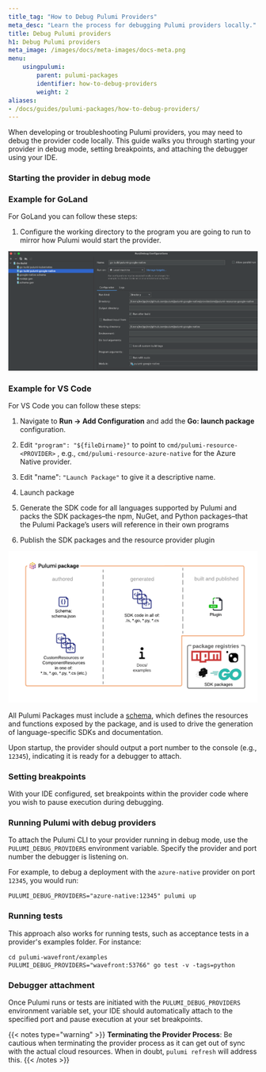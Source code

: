 ```yaml
---
title_tag: "How to Debug Pulumi Providers"
meta_desc: "Learn the process for debugging Pulumi providers locally."
title: Debug Pulumi providers
h1: Debug Pulumi providers
meta_image: /images/docs/meta-images/docs-meta.png
menu:
    usingpulumi:
        parent: pulumi-packages
        identifier: how-to-debug-providers
        weight: 2
aliases:
- /docs/guides/pulumi-packages/how-to-debug-providers/
---
```


When developing or troubleshooting Pulumi providers, you may need to debug the provider code locally. This guide walks you through starting your provider in debug mode, setting breakpoints, and attaching the debugger using your IDE.

### Starting the provider in debug mode

### Example for GoLand
For GoLand you can follow these steps:

1. Configure the working directory to the program you are going to run to mirror how Pulumi would start the provider.

![GoLand Configuration](img/goland-debug-config.png "Configuring GoLand for Pulumi provider debugging")

### Example for VS Code

For VS Code you can follow these steps:

1. Navigate to **Run -> Add Configuration** and add the **Go: launch package** configuration.
2. Edit `"program": "${fileDirname}"` to point to `cmd/pulumi-resource-<PROVIDER>` , e.g., `cmd/pulumi-resource-azure-native` for the Azure Native provider.
3. Edit "name": `"Launch Package"` to give it a descriptive name.
4. Launch package

1. Generate the SDK code for all languages supported by Pulumi and packs the SDK packages–the npm, NuGet, and Python packages–that the Pulumi Package’s users will reference in their own programs
1. Publish the SDK packages and the resource provider plugin

![A graphic representation of the steps listed above](img/pulumi-package-concepts.png)

All Pulumi Packages must include a [schema](/docs/using-pulumi/pulumi-packages/schema/), which defines the resources and functions exposed by the package, and is used to drive the generation of language-specific SDKs and documentation.

Upon startup, the provider should output a port number to the console (e.g., `12345`), indicating it is ready for a debugger to attach.

### Setting breakpoints

With your IDE configured, set breakpoints within the provider code where you wish to pause execution during debugging.

### Running Pulumi with debug providers

To attach the Pulumi CLI to your provider running in debug mode, use the `PULUMI_DEBUG_PROVIDERS` environment variable. Specify the provider and port number the debugger is listening on.

For example, to debug a deployment with the `azure-native` provider on port `12345`, you would run:

```shell
PULUMI_DEBUG_PROVIDERS="azure-native:12345" pulumi up
```
### Running tests
This approach also works for running tests, such as acceptance tests in a provider's examples folder. For instance:

```shell
cd pulumi-wavefront/examples
PULUMI_DEBUG_PROVIDERS="wavefront:53766" go test -v -tags=python
```

### Debugger attachment

Once Pulumi runs or tests are initiated with the `PULUMI_DEBUG_PROVIDERS` environment variable set, your IDE should automatically attach to the specified port and pause execution at your set breakpoints.

{{< notes type="warning" >}}
**Terminating the Provider Process**: Be cautious when terminating the provider process as it can get out of sync with the actual cloud resources. When in doubt, `pulumi refresh` will address this.
{{< /notes >}}


[def]: img/pulumi-package-concepts.png